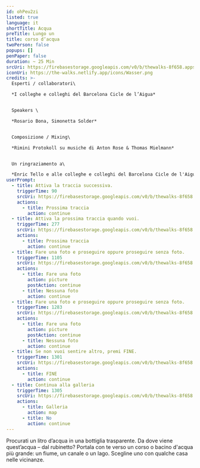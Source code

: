```yaml
---
id: ohPeu2zi
listed: true
language: it
shortTitle: Acqua
preTitle: Lungo un
title: corso d‘acqua
twoPerson: false
popups: []
penPaper: false
duration: ~ 25 Min
srcUri: https://firebasestorage.googleapis.com/v0/b/thewalks-8f658.appspot.com/o/mp3%2Fv0%2Fit_ohPeu2zi%2Fit_ohPeu2zi.mp3?alt=media&token=85052125-476d-4cb9-a895-16a9ad28991b
iconUri: https://the-walks.netlify.app/icons/Wasser.png
credits: >-
  Esperti / collaboratori\

  *I colleghe e colleghi del Barcelona Cicle de l’Aigua*


  Speakers \

  *Rosario Bona, Simonetta Solder*


  Composizione / Mixing\

  *Rimini Protokoll su musiche di Anton Rose & Thomas Mielmann* 


  Un ringraziamento a\

  *Enric Tello e alle colleghe e colleghi del Barcelona Cicle de l'Aigua, in particolare Ignasi Batalle Barber e Gustavo Ramon Wilhelmi, Peter Breitenbach, Peter Breitenbach, Lilli Kuschel, Niki Neecke (Jardin Sonore), Zoï Wetzel*
userPrompt:
  - title: Attiva la traccia successiva.
    triggerTime: 90
    srcUri: https://firebasestorage.googleapis.com/v0/b/thewalks-8f658.appspot.com/o/mp3%2Fv0%2Fit_ohPeu2zi%2Fit_ohPeu2zi_loop_1.mp3?alt=media&token=5f4e8047-2ca7-4e3e-bcce-bb0503423400
    actions:
      - title: Prossima traccia
        action: continue
  - title: Attiva la prossima traccia quando vuoi.
    triggerTime: 277
    srcUri: https://firebasestorage.googleapis.com/v0/b/thewalks-8f658.appspot.com/o/mp3%2Fv0%2Fit_ohPeu2zi%2Fit_ohPeu2zi_loop_2.mp3?alt=media&token=64051fc3-af66-4baa-b5d0-b844a517b9d4
    actions:
      - title: Prossima traccia
        action: continue
  - title: Fare una foto e proseguire oppure proseguire senza foto.
    triggerTime: 1105
    srcUri: https://firebasestorage.googleapis.com/v0/b/thewalks-8f658.appspot.com/o/mp3%2Fv0%2Fit_ohPeu2zi%2Fit_ohPeu2zi_loop_3.mp3?alt=media&token=d3fd3443-8285-4d88-9806-4269bcedb797
    actions:
      - title: Fare una foto
        action: picture
        postAction: continue
      - title: Nessuna foto
        action: continue
  - title: Fare una foto e proseguire oppure proseguire senza foto.
    triggerTime: 1283
    srcUri: https://firebasestorage.googleapis.com/v0/b/thewalks-8f658.appspot.com/o/mp3%2Fv0%2Fit_ohPeu2zi%2Fit_ohPeu2zi_loop_4.mp3?alt=media&token=7adb10bc-5d82-44de-b049-79b1bce21a18
    actions:
      - title: Fare una foto
        action: picture
        postAction: continue
      - title: Nessuna foto
        action: continue
  - title: Se non vuoi sentire altro, premi FINE.
    triggerTime: 1301
    srcUri: https://firebasestorage.googleapis.com/v0/b/thewalks-8f658.appspot.com/o/mp3%2Fv0%2Fit_ohPeu2zi%2Fit_ohPeu2zi_loop_5.mp3?alt=media&token=b8e90627-a7ad-4c6a-80d9-44b61889fea3
    actions:
      - title: FINE
        action: continue
  - title: Continua alla galleria
    triggerTime: 1305
    srcUri: https://firebasestorage.googleapis.com/v0/b/thewalks-8f658.appspot.com/o/static%2Fmedias%2Fmulti_Zeubeel8_loop.mp3?alt=media&token=88349085-3303-48b9-bdc6-fd7b09519a26
    actions:
      - title: Galleria
        action: map
      - title: No
        action: continue
---
```

Procurati un litro d’acqua in una bottiglia trasparente. Da dove viene quest’acqua – dal rubinetto? Portala con te verso un corso o bacino d'acqua più grande: un fiume, un canale o un lago. Scegline uno con qualche casa nelle vicinanze.